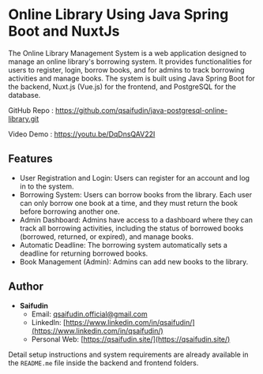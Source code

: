 # Online Library Using Java Spring Boot and NuxtJs

The Online Library Management System is a web application designed to manage an online library's borrowing system. It provides functionalities for users to register, login, borrow books, and for admins to track borrowing activities and manage books. The system is built using Java Spring Boot for the backend, Nuxt.js (Vue.js) for the frontend, and PostgreSQL for the database.

GitHub Repo : https://github.com/qsaifudin/java-postgresql-online-library.git

Video Demo : https://youtu.be/DqDnsQAV22I


## Features
- User Registration and Login: Users can register for an account and log in to the system.
- Borrowing System: Users can borrow books from the library. Each user can only borrow one book at a time, and they must return the book before borrowing another one.
- Admin Dashboard: Admins have access to a dashboard where they can track all borrowing activities, including the status of borrowed books (borrowed, returned, or expired), and manage books.
- Automatic Deadline: The borrowing system automatically sets a deadline for returning borrowed books.
- Book Management (Admin): Admins can add new books to the library.

## Author

- **Saifudin**
  - Email: qsaifudin.official@gmail.com
  - LinkedIn: [https://www.linkedin.com/in/qsaifudin/](https://www.linkedin.com/in/qsaifudin/)
  - Personal Web: [https://qsaifudin.site/](https://qsaifudin.site/)

Detail setup instructions and system requirements are already available in the `README.me` file inside the backend and frontend folders.
